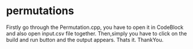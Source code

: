 # permutations
Firstly go through the Permutation.cpp, you have to open it in CodeBlock and also open input.csv file together. Then,simply you have to click on the build and run button and the output appears. Thats it. 
ThankYou.
